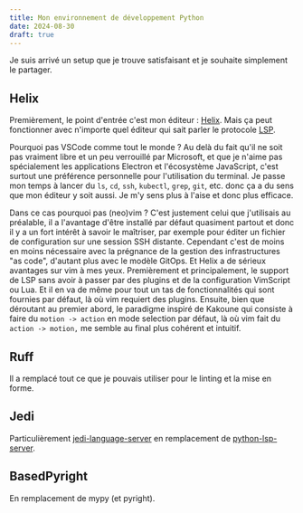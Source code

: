 ```yaml
---
title: Mon environnement de développement Python
date: 2024-08-30
draft: true
---
```

Je suis arrivé un setup que je trouve satisfaisant et je souhaite simplement le partager.

## Helix

Premièrement, le point d'entrée c'est mon éditeur : [Helix](https://helix-editor.com). Mais ça peut fonctionner avec n'importe quel éditeur qui sait parler le protocole [LSP](https://en.wikipedia.org/wiki/Language_Server_Protocol).

Pourquoi pas VSCode comme tout le monde ? Au delà du fait qu'il ne soit pas vraiment libre et un peu verrouillé par Microsoft, et que je n'aime pas spécialement les applications Electron et l'écosystème JavaScript, c'est surtout une préférence personnelle pour l'utilisation du terminal. Je passe mon temps à lancer du `ls`, `cd`, `ssh`, `kubectl`, `grep`, `git`, etc. donc ça a du sens que mon éditeur y soit aussi. Je m'y sens plus à l'aise et donc plus efficace.

Dans ce cas pourquoi pas (neo)vim ? C'est justement celui que j'utilisais au préalable, il a l'avantage d'être installé par défaut quasiment partout et donc il y a un fort intérêt à savoir le maîtriser, par exemple pour éditer un fichier de configuration sur une session SSH distante. Cependant c'est de moins en moins nécessaire avec la prégnance de la gestion des infrastructures "as code", d'autant plus avec le modèle GitOps. Et Helix a de sérieux avantages sur vim à mes yeux. Premièrement et principalement, le support de LSP sans avoir à passer par des plugins et de la configuration VimScript ou Lua. Et il en va de même pour tout un tas de fonctionnalités qui sont fournies par défaut, là où vim requiert des plugins. Ensuite, bien que déroutant au premier abord, le paradigme inspiré de Kakoune qui consiste à faire du `motion -> action` en mode selection par défaut, là où vim fait du `action -> motion,` me semble au final plus cohérent et intuitif.

## Ruff

Il a remplacé tout ce que je pouvais utiliser pour le linting et la mise en forme.

## Jedi

Particulièrement [jedi-language-server](https://github.com/pappasam/jedi-language-server) en remplacement de [python-lsp-server](https://github.com/python-lsp/python-lsp-server).

## BasedPyright

En remplacement de mypy (et pyright).
